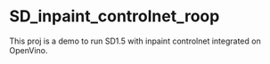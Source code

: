 # SD_inpaint_controlnet_roop
This proj is a demo to run SD1.5 with inpaint controlnet integrated on OpenVino.
